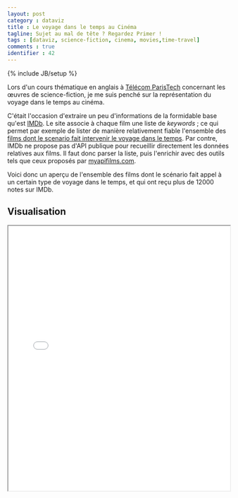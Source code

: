 ```yaml
---
layout: post
category : dataviz
title : Le voyage dans le temps au Cinéma
tagline: Sujet au mal de tête ? Regardez Primer !
tags : [dataviz, science-fiction, cinema, movies,time-travel]
comments : true
identifier : 42
---
```

{% include JB/setup %}

Lors d'un cours thématique en anglais à <a href="//telecom-paristech.fr">Télécom ParisTech</a> concernant les œuvres de science-fiction, je me suis
penché sur la représentation du voyage dans le temps au cinéma.

C'était l'occasion d'extraire un peu d'informations de la formidable base qu'est <a href="//imdb.com">IMDb</a>. Le site associe à chaque film une liste
de <em>keywords</em> ; ce qui permet par exemple de lister de manière relativement fiable l'ensemble des 
<a href="//www.imdb.com/search/keyword?keywords=time-travel&mode=detail&page=1&title_type=movie"> films dont le scenario fait intervenir le voyage dans le temps</a>.
Par contre, IMDb ne propose pas d'API publique pour recueillir directement les données relatives aux films. Il faut donc parser la liste, puis l'enrichir avec
des outils tels que ceux proposés par <a href="http://www.myapifilms.com/">myapifilms.com</a>.

Voici donc un aperçu de l'ensemble des films dont le scénario fait appel à un certain type de voyage dans le temps, et qui ont reçu plus de 12000 notes sur IMDb.

## Visualisation

<iframe src="//matissart.net/timetravel" width="100%" height="600px" scrolling="no">
</iframe>
